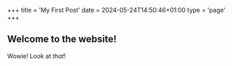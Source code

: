 +++
title = 'My First Post'
date = 2024-05-24T14:50:46+01:00
type = 'page'
+++

## Welcome to the website!

Wowie! Look at *that*!
